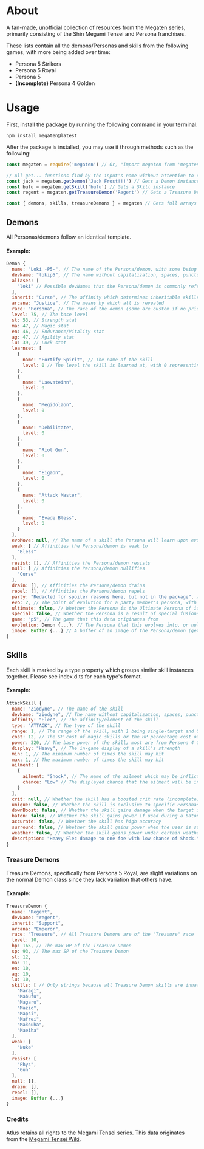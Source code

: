 # About
A fan-made, unofficial collection of resources from the Megaten series, primarily consisting of the Shin Megami Tensei and Persona franchises.

These lists contain all the demons/Personas and skills from the following games, with more being added over time:
* Persona 5 Strikers
* Persona 5 Royal
* Persona 5
* **(Incomplete)** Persona 4 Golden

# Usage
First, install the package by running the following command in your terminal:
```
npm install megaten@latest
```

After the package is installed, you may use it through methods such as the following:
```javascript
const megaten = require('megaten') // Or, "import megaten from 'megaten'" in es6

// All get... functions find by the input's name without attention to capitalization, spaces, punctuation, etc.
const jack = megaten.getDemon('Jack Frost!!!') // Gets a Demon instance
const bufu = megaten.getSkill('bufu') // Gets a Skill instance
const regent = megaten.getTreasureDemon('Regent') // Gets a Treasure Demon instance

const { demons, skills, treasureDemons } = megaten // Gets full arrays of the respective data instances
```

## Demons
All Personas/demons follow an identical template.

#### Example:
```javascript
Demon {
  name: "Loki -P5-", // The name of the Persona/demon, with some being named after unique variants in specific games
  devName: "lokip5", // The name without capitalization, spaces, punctuation, accents, etc.
  aliases: [
    "loki" // Possible devNames that the Persona/demon is commonly referred to
  ],
  inherit: "Curse", // The affinity which determines inheritable skills
  arcana: "Justice", // The means by which all is revealed
  race: "Persona", // The race of the demon (some are custom if no prior SMT appearances)
  level: 75, // The base level
  st: 53, // Strength stat
  ma: 47, // Magic stat
  en: 46, // Endurance/Vitality stat
  ag: 47, // Agility stat
  lu: 39, // Luck stat
  learnset: [
    {
      name: "Fortify Spirit", // The name of the skill
      level: 0 // The level the skill is learned at, with 0 representing innate
    },
    {
      name: "Laevateinn",
      level: 0
    },
    {
      name: "Megidolaon",
      level: 0
    },
    {
      name: "Debilitate",
      level: 0
    },
    {
      name: "Riot Gun",
      level: 0
    },
    {
      name: "Eigaon",
      level: 0
    },
    {
      name: "Attack Master",
      level: 0
    },
    {
      name: "Evade Bless",
      level: 0
    }
  ],
  evoMove: null, // The name of a skill the Persona will learn upon evolving, or null if none
  weak: [ // Affinities the Persona/demon is weak to
    "Bless"
  ],
  resist: [], // Affinities the Persona/demon resists
  null: [ // Affinities the Persona/demon nullifies
    "Curse"
  ],
  drain: [], // Affinities the Persona/demon drains
  repel: [], // Affinities the Persona/demon repels
  party: "Redacted for spoiler reasons here, but not in the package", // The name of the party member who the Persona belongs to, or null if non-party
  evo: 2, // The point of evolution for a party member's persona, with 1 being base, 2 being second awakening, and 3 being third awakening, or null if non-party
  ultimate: false, // Whether the Persona is the Ultimate Persona of its arcana in the game this data is based on
  special: false, // Whether the Persona is a result of special fusions (incomplete)
  game: "p5", // The game that this data originates from
  evolution: Demon {...}, // The Persona that this evolves into, or null if none (getter)
  image: Buffer {...} // A buffer of an image of the Persona/demon (getter)
}
```

## Skills
Each skill is marked by a type property which groups similar skill instances together.  Please see index.d.ts for each type's format.

#### Example:
```javascript
AttackSkill {
  name: "Ziodyne", // The name of the skill
  devName: "ziodyne", // The name without capitalization, spaces, punctuation, accents, etc.
  affinity: "Elec", // The affinity/element of the skill
  type: "ATTACK", // The type of the skill
  range: 1, // The range of the skill, with 1 being single-target and 0 being party-wide
  cost: 12, // The SP cost of magic skills or the HP percentage cost of physical skills
  power: 320, // The base power of the skill; most are from Persona 4 Golden, with other skills' damage being assumed based off comparisons with known skills
  display: "Heavy", // The in-game display of a skill's strength
  min: 1, // The minimum number of times the skill may hit
  max: 1, // The maximum number of times the skill may hit
  ailment: [
    {
      ailment: "Shock", // The name of the ailment which may be inflicted
      chance: "Low" // The displayed chance that the ailment will be inflicted
    }
  ],
  crit: null, // Whether the skill has a boosted crit rate (incomplete)
  unique: false, // Whether the skill is exclusive to specific Personas/demons who learn it
  downBoost: false, // Whether the skill gains damage when the target is down
  baton: false, // Whether the skill gains power if used during a baton pass
  accurate: false, // Whether the skill has high accuracy
  surround: false, // Whether the skill gains power when the user is surrounded
  weather: false, // Whether the skill gains power under certain weather conditions
  description: "Heavy Elec damage to one foe with low chance of Shock." // The skill's description similar to the games (getter)
}
```

### Treasure Demons
Treasure Demons, specifically from Persona 5 Royal, are slight variations on the normal Demon class since they lack variation that others have.

#### Example:
```javascript
TreasureDemon {
  name: "Regent",
  devName: "regent",
  inherit: "Support",
  arcana: "Emperor",
  race: "Treasure", // All Treasure Demons are of the "Treasure" race
  level: 10,
  hp: 165, // The max HP of the Treasure Demon
  sp: 93, // The max SP of the Treasure Demon
  st: 12,
  ma: 11,
  en: 10,
  ag: 10,
  lu: 10,
  skills: [ // Only strings because all Treasure Demon skills are innate
    "Maragi",
    "Mabufu",
    "Magaru",
    "Mazio",
    "Mapsi",
    "Mafrei",
    "Makouha",
    "Maeiha"
  ],
  weak: [
    "Nuke"
  ],
  resist: [
    "Phys",
    "Gun"
  ],
  null: [],
  drain: [],
  repel: [],
  image: Buffer {...}
}
```

### Credits
Atlus retains all rights to the Megami Tensei series.  This data originates from the [Megami Tensei Wiki](https://megamitensei.fandom.com/wiki/Megami_Tensei_Wiki).
